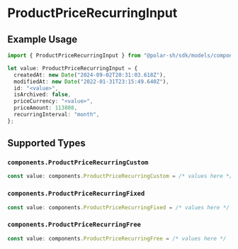 # ProductPriceRecurringInput

## Example Usage

```typescript
import { ProductPriceRecurringInput } from "@polar-sh/sdk/models/components";

let value: ProductPriceRecurringInput = {
  createdAt: new Date("2024-09-02T20:31:03.618Z"),
  modifiedAt: new Date("2022-01-31T23:15:49.640Z"),
  id: "<value>",
  isArchived: false,
  priceCurrency: "<value>",
  priceAmount: 113808,
  recurringInterval: "month",
};
```

## Supported Types

### `components.ProductPriceRecurringCustom`

```typescript
const value: components.ProductPriceRecurringCustom = /* values here */
```

### `components.ProductPriceRecurringFixed`

```typescript
const value: components.ProductPriceRecurringFixed = /* values here */
```

### `components.ProductPriceRecurringFree`

```typescript
const value: components.ProductPriceRecurringFree = /* values here */
```

